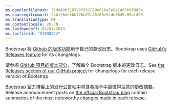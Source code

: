 ```yaml
---
ms.openlocfilehash: 31da40b31877b7852859e616a7e8e1a63b6f909a
ms.sourcegitcommit: 24b1f6decbb17bb22a45166e5fdb0845c65af498
ms.translationtype: MT
ms.contentlocale: zh-CN
ms.lasthandoff: 03/01/2019
ms.locfileid: "57030844"
---
```

<span data-ttu-id="fbfd0-101">Bootstrap 将 [Github 的版本功能](https://github.com/blog/1547-release-your-software)用于自己的更改日志。</span><span class="sxs-lookup"><span data-stu-id="fbfd0-101">Bootstrap uses [GitHub's Releases feature](https://github.com/blog/1547-release-your-software) for its changelogs.</span></span>

<span data-ttu-id="fbfd0-102">请参阅 [GitHub 项目的版本部分](https://github.com/twbs/bootstrap/releases)，了解每个 Bootstrap 版本的更改日志。</span><span class="sxs-lookup"><span data-stu-id="fbfd0-102">See [the Releases section of our GitHub project](https://github.com/twbs/bootstrap/releases) for changelogs for each release version of Bootstrap.</span></span>

<span data-ttu-id="fbfd0-103">[Bootstrap 官方博客](http://blog.getbootstrap.com)上的发行公告帖中包含各版本中最值得注意的更改摘要。</span><span class="sxs-lookup"><span data-stu-id="fbfd0-103">Release announcement posts on [the official Bootstrap blog](http://blog.getbootstrap.com) contain summaries of the most noteworthy changes made in each release.</span></span>
